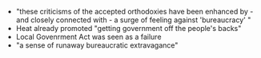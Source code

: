 - "these criticisms of the accepted orthodoxies have been enhanced by - and closely connected with - a surge of feeling against 'bureaucracy' "
- Heat already promoted "getting government off the people's backs"
- Local Govenrment Act was seen as a failure
- "a sense of runaway bureaucratic extravagance"